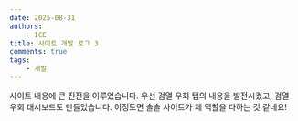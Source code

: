 ```yaml
---
date: 2025-08-31
authors:
    - ICE
title: 사이트 개발 로그 3
comments: true
tags:
    - 개발
---
```

사이트 내용에 큰 진전을 이루었습니다. 우선 검열 우회 탭의 내용을 발전시켰고, 검열 우회 대시보드도 만들었습니다. 이정도면 슬슬 사이트가 제 역할을 다하는 것 같네요!